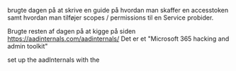  brugte dagen på at skrive en guide på hvordan man skaffer en accesstoken samt hvordan man tilføjer scopes / permissions til en Service probider.

Brugte resten af dagen på at kigge på siden https://aadinternals.com/aadinternals/
Det er et "Microsoft 365 hacking and admin toolkit"

set up the aadInternals with the 